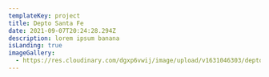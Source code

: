 ```yaml
---
templateKey: project
title: Depto Santa Fe
date: 2021-09-07T20:24:28.294Z
description: lorem ipsum banana
isLanding: true
imageGallery:
  - https://res.cloudinary.com/dgxp6vwij/image/upload/v1631046303/deptoSantaFe/deptoSantaFe-1_vp8ljf.jpg
---
```


